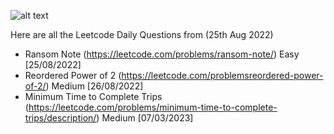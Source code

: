 ![alt text](https://upload.wikimedia.org/wikipedia/commons/thumb/0/0a/LeetCode_Logo_black_with_text.svg/1280px-LeetCode_Logo_black_with_text.svg.png)


Here are all the Leetcode Daily Questions from (25th Aug 2022)

- Ransom Note                       (https://leetcode.com/problems/ransom-note/)                                    Easy    [25/08/2022]
- Reordered Power of 2              (https://leetcode.com/problemsreordered-power-of-2/)                            Medium  [26/08/2022]
- Minimum Time to Complete Trips    (https://leetcode.com/problems/minimum-time-to-complete-trips/description/)     Medium  [07/03/2023]